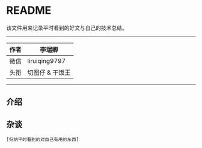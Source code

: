 # README

该文件用来记录平时看到的好文与自己的技术总结。

---

| 作者 | 李瑞卿          |
| ---- | --------------- |
| 微信 | liruiqing9797   |
| 头衔 | 切图仔 & 干饭王 |

---

## 介绍

## 杂谈

    [归纳平时看到的对自己有用的东西]
